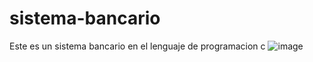 # sistema-bancario
Este es un sistema bancario en el lenguaje de programacion c 
![image](https://github.com/user-attachments/assets/1ccfffa1-8e52-4fe0-8d88-e889c2bf5e41)

